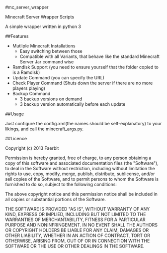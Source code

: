 #mc_server_wrapper

Minecraft Server Wrapper Scripts

A simple wrapper written in python 3

##Features

+ Mutliple Minecraft Installations
  + Easy switching between those
  + Compatible with all Variants, that behave like the standard Minecraft Server Jar command wise
+ Ramdisk Support (you need to ensure yourself that the folder copied to is a Ramdisk)  
+ Update Command (you can specify the URL)
+ Check Player Command (Shuts down the server if there are no more players playing)  
+ Backup Command  
  + 3 backup versions on demand  
  + 3 backup version automatically before each update  
  
##Usage

Just configure the config.xml(the names should be self-explanatory) to your likings, and call the minecraft_args.py.

##Licence

Copyright (c) 2013 Faerbit

Permission is hereby granted, free of charge, to any person obtaining a copy of this software and associated documentation files (the "Software"), to deal in the Software without restriction, including without limitation the rights to use, copy, modify, merge, publish, distribute, sublicense, and/or sell copies of the Software, and to permit persons to whom the Software is furnished to do so, subject to the following conditions:

The above copyright notice and this permission notice shall be included in all copies or substantial portions of the Software.

THE SOFTWARE IS PROVIDED "AS IS", WITHOUT WARRANTY OF ANY KIND, EXPRESS OR IMPLIED, INCLUDING BUT NOT LIMITED TO THE WARRANTIES OF MERCHANTABILITY, FITNESS FOR A PARTICULAR PURPOSE AND NONINFRINGEMENT. IN NO EVENT SHALL THE AUTHORS OR COPYRIGHT HOLDERS BE LIABLE FOR ANY CLAIM, DAMAGES OR OTHER LIABILITY, WHETHER IN AN ACTION OF CONTRACT, TORT OR OTHERWISE, ARISING FROM, OUT OF OR IN CONNECTION WITH THE SOFTWARE OR THE USE OR OTHER DEALINGS IN THE SOFTWARE.

